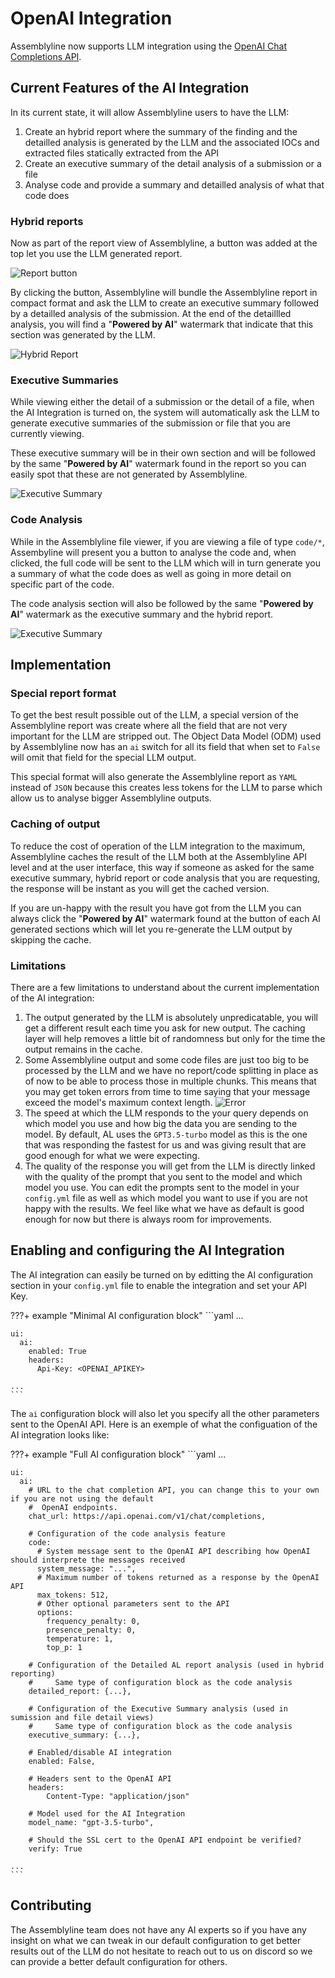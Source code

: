 # OpenAI Integration

Assemblyline now supports LLM integration using the [OpenAI Chat Completions API](https://platform.openai.com/docs/guides/text-generation/chat-completions-api).

## Current Features of the AI Integration

In its current state, it will allow Assemblyline users to have the LLM:

  1. Create an hybrid report where the summary of the finding and the detailled analysis is generated by the LLM and the associated IOCs and extracted files statically extracted from the API
  2. Create an executive summary of the detail analysis of a submission or a file
  3. Analyse code and provide a summary and detailled analysis of what that code does

### Hybrid reports

Now as part of the report view of Assemblyline, a button was added at the top let you use the LLM generated report.

![Report button](./images/ai_report_button.png)

By clicking the button, Assemblyline will bundle the Assemblyline report in compact format and ask the LLM to create an executive summary followed by a detailled analysis of the submission. At the end of the detaillled analysis, you will find a "**Powered by AI**" watermark that indicate that this section was generated by the LLM.

![Hybrid Report](./images/ai_report.png)

### Executive Summaries

While viewing either the detail of a submission or the detail of a file, when the AI Integration is turned on, the system will automatically ask the LLM to generate executive summaries of the submission or file that you are currently viewing.

These executive summary will be in their own section and will be followed by the same "**Powered by AI**" watermark found in the report so you can easily spot that these are not generated by Assemblyline.

![Executive Summary](./images/ai_summary.png)

### Code Analysis

While in the Assemblyline file viewer, if you are viewing a file of type `code/*`, Assembyline will present you a button to analyse the code and, when clicked, the full code will be sent to the LLM which will in turn generate you a summary of what the code does as well as going in more detail on specific part of the code.

The code analysis section will also be followed by the same "**Powered by AI**" watermark as the executive summary and the hybrid report.

![Executive Summary](./images/ai_fileviewer.png)


## Implementation

### Special report format

To get the best result possible out of the LLM, a special version of the Assemblyline report was create where all the field that are not very important for the LLM are stripped out. The Object Data Model (ODM) used by Assemblyline now has an `ai` switch for all its field that when set to `False` will omit that field for the special LLM output.

This special format will also generate the Assemblyline report as `YAML` instead of `JSON` because this creates less tokens for the LLM to parse which allow us to analyse bigger Assemblyline outputs.

### Caching of output

To reduce the cost of operation of the LLM integration to the maximum, Assemblyline caches the result of the LLM both at the Assemblyline API level and at the user interface, this way if someone as asked for the same executive summary, hybrid report or code analysis that you are requesting, the response will be instant as you will get the cached version.

If you are un-happy with the result you have got from the LLM you can always click the "**Powered by AI**" watermark found at the button of each AI generated sections which will let you re-generate the LLM output by skipping the cache.

### Limitations

There are a few limitations to understand about the current implementation of the AI integration:

  1. The output generated by the LLM is absolutely unpredicatable, you will get a different result each time you ask for new output. The caching layer will help removes a little bit of randomness but only for the time the output remains in the cache.
  2. Some Assemblyline output and some code files are just too big to be processed by the LLM and we have no report/code splitting in place as of now to be able to process those in multiple chunks. This means that you may get token errors from time to time saying that your message exceed the model's maximum context length.
  ![Error](./images/ai_error.png)
  3. The speed at which the LLM responds to the your query depends on which model you use and how big the data you are sending to the model. By default, AL uses the `GPT3.5-turbo` model as this is the one that was responding the fastest for us and was giving result that are good enough for what we were expecting.
  4. The quality of the response you will get from the LLM is directly linked with the quality of the prompt that you sent to the model and which model you use. You can edit the prompts sent to the model in your `config.yml` file as well as which model you want to use if you are not happy with the results. We feel like what we have as default is good enough for now but there is always room for improvements.

## Enabling and configuring the AI Integration

The AI integration can easily be turned on by editting the AI configuration section in your `config.yml` file to enable the integration and set your API Key.

???+ example "Minimal AI configuration block"
    ```yaml
    ...

    ui:
      ai:
        enabled: True
        headers:
          Api-Key: <OPENAI_APIKEY>

    ...
    ```

The `ai` configuration block will also let you specify all the other parameters sent to the OpenAI API. Here is an exemple of what the configuation of the AI integration looks like:

???+ example "Full AI configuration block"
    ```yaml
    ...

    ui:
      ai:
        # URL to the chat completion API, you can change this to your own if you are not using the default
        #  OpenAI endpoints.
        chat_url: https://api.openai.com/v1/chat/completions,

        # Configuration of the code analysis feature
        code:
          # System message sent to the OpenAI API describing how OpenAI should interprete the messages received
          system_message: "...",
          # Maximum number of tokens returned as a response by the OpenAI API
          max_tokens: 512,
          # Other optional parameters sent to the API
          options:
            frequency_penalty: 0,
            presence_penalty: 0,
            temperature: 1,
            top_p: 1

        # Configuration of the Detailed AL report analysis (used in hybrid reporting)
        #     Same type of configuration block as the code analysis
        detailed_report: {...},

        # Configuration of the Executive Summary analysis (used in sumission and file detail views)
        #     Same type of configuration block as the code analysis
        executive_summary: {...},

        # Enabled/disable AI integration
        enabled: False,

        # Headers sent to the OpenAI API
        headers:
            Content-Type: "application/json"

        # Model used for the AI Integration
        model_name: "gpt-3.5-turbo",

        # Should the SSL cert to the OpenAI API endpoint be verified?
        verify: True

    ...
    ```

## Contributing

The Assemblyline team does not have any AI experts so if you have any insight on what we can tweak in our default configuration to get better results out of the LLM do not hesitate to reach out to us on discord so we can provide a better default configuration for others.
